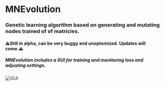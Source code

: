 # MNEvolution

### Genetic learning algorithm based on generating and mutating nodes trained of of matricies.

#### ⚠Still in alpha, can be very buggy and unoptomized. Updates will come.⚠️

##### MNEvolution includes a GUI for training and monitoring loss and adjusting settings.

![GUI](https://gitlab.com/mbednarek360/MNEvolution/raw/master/GUI%20Screenshot.png)
